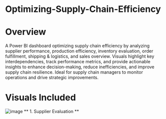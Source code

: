 # Optimizing-Supply-Chain-Efficiency
# Overview
A Power BI dashboard optimizing supply chain efficiency by analyzing supplier performance, production efficiency, inventory evaluation, order fulfillment, shipping & logistics, and sales overview. Visuals highlight key interdependencies, track performance metrics, and provide actionable insights to enhance decision-making, reduce inefficiencies, and improve supply chain resilience. Ideal for supply chain managers to monitor operations and drive strategic improvements.
# Visuals Included
![image](https://github.com/user-attachments/assets/07fb26e1-7fd3-4df8-9e13-d3d660fe4228)
** 1. Supplier Evaluation **
